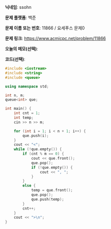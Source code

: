 **닉네임**: ssohn

**문제 플랫폼**: 백준

**문제 이름 또는 번호**: 11866 / 요세푸스 문제0

**문제 링크**: https://www.acmicpc.net/problem/11866

**오늘의 메모(선택)**: 

**코드(선택)**:

```c++
#include <iostream>
#include <string>
#include <queue>

using namespace std;

int	n, m;
queue<int> que;

int main() {
	int	cnt = 1;
	int temp;
	cin >> n >> m;

	for (int i = 1; i < n + 1; i++) {
		que.push(i);
	}
	cout << "<";
	while (!que.empty()) {
		if (cnt % m == 0) {
			cout << que.front();
			que.pop();
			if (!que.empty()) {
				cout << ", ";
			}
		}
		else {
			temp = que.front();
			que.pop();
			que.push(temp);
		}
		cnt++;
	}
	cout << ">\n";
}
```
